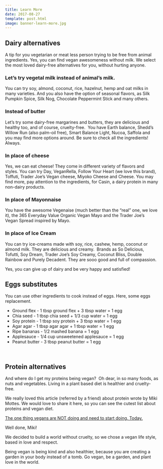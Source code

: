 ```yaml
---
title: Learn More
date: 2017-08-27
template: post.html
image: banner-learn-more.jpg
---
```


## Dairy alternatives

A tip for you vegetarian or meat less person trying to be free from animal ingredients. Yes, you can find vegan awesomeness without milk. We select the most loved dairy-free alternatives for you, without hurting anyone. 

### Let’s try vegetal milk instead of animal’s milk.

You can try soy, almond, coconut, rice, hazelnut, hemp and oat milks in many varieties. And you also have the option of seasonal flavors, as Silk Pumpkin Spice, Silk Nog, Chocolate Peppermint Stick and many others. 

### Instead of butter

Let’s try some dairy-free margarines and butters, they are delicious and healthy too, and of course, cruelty-free.  
You have Earth balance, Shedd’s Willow Run (also palm-oil free), Smart Balance Light, Nucoa, Saffola and you may find more options around. Be sure to check all the ingredients! Always.  

### In place of cheese 

Yes, we can eat cheese! They come in different variety of flavors and styles. You can try Day, VeganRella, Follow Your Heart (we love this brand), Toffuti, Trader Joe’s Vegan cheese, Miyoko Cheese and Cheese. You may find more, pay attention to the ingredients, for Casin, a dairy protein in many non-dairy products.  

### In place of Mayonnaise

You have the awesome Vegenaise (much better than the “real” one, we love it), the 365 Everyday Value Organic Vegan Mayo and the Trader Joe’s Vegan Spread inspired by Mayo.  

### In place of Ice Cream 

You can try ice-creams made with soy, rice, cashew, hemp, coconut or almond milk. They are delicious and creamy.  
Brands as So Delicious, Tofutti, Soy Dream, Trader Joe’s Soy Creamy, Coconut Bliss, Double Rainbow and Purely Decadent. They are sooo good and full of compassion.  

Yes, you can give up of dairy and be very happy and satisfied!


## Eggs substitutes 

You can use other ingredients to cook instead of eggs. Here, some eggs replacement.  

- Ground flex - 1 tbsp ground flex + 3 tbsp water = 1 egg 
- Chia seed - 1 tbsp chia seed + 1/3 cup water = 1 egg 
- Soy protein - 1 tbsp soy protein + 3 tbsp water = 1 egg 
- Agar agar - 1 tbsp agar agar + 1 tbsp water = 1 egg 
- Ripe bananas - 1/2 mashed banana = 1 egg
- Applesauce - 1/4 cup unsweetened applesauce = 1 egg 
- Peanut butter - 3 tbsp peanut butter = 1 egg

  
## Protein alternatives

And where do I get my proteins being vegan?  
Oh dear, in so many foods, as nuts and vegetables. Living in a plant based diet is healthier and cruelty-free.  

We really loved this article (referred by a friend) about protein wrote by Miki Mottes. We would love to share it here, so you can see the cutest list about proteins and vegan diet. 

[The one thing vegans are NOT doing and need to start doing. Today.](https://medium.com/@happykitchen/the-one-thing-vegans-are-not-doing-and-need-to-start-doing-today-c19037b969e5)

Well done, Miki!  

We decided to build a world without cruelty, so we chose a vegan life style, based in love and respect.  

Being vegan is being kind and also healthier, because you are creating a garden in your body instead of a tomb. 
Go vegan, be a garden, and plant love in the world.